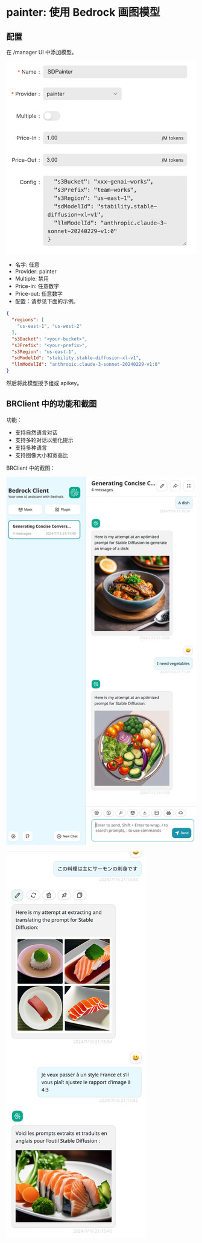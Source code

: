 # painter: 使用 Bedrock 画图模型

## 配置

在 /manager UI 中添加模型。

![config](./screenshots/painter001.jpg)

- 名字: 任意
- Provider: painter
- Multiple: 禁用
- Price-in: 任意数字
- Price-out: 任意数字
- 配置：请参见下面的示例。

```json
{
  "regions": [
    "us-east-1", "us-west-2"
  ],
  "s3Bucket": "<your-bucket>",
  "s3Prefix": "<your-prefix>",
  "s3Region": "us-east-1",
  "sdModelId": "stability.stable-diffusion-xl-v1",
  "llmModelId": "anthropic.claude-3-sonnet-20240229-v1:0"
}
```

然后将此模型授予组或 apikey。

## BRClient 中的功能和截图

功能：

- 支持自然语言对话
- 支持多轮对话以细化提示
- 支持多种语言
- 支持图像大小和宽高比

BRClient 中的截图：

![demo dish](./screenshots/demo-dish-1.png)

![demo dish](./screenshots/demo-dish-2.png)
